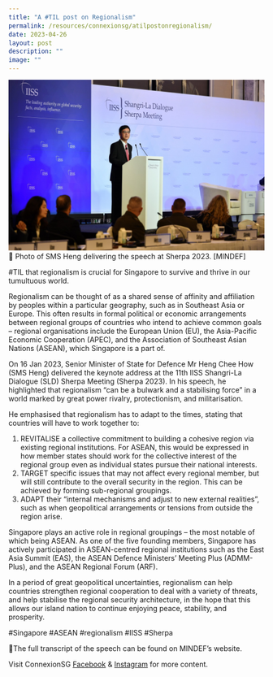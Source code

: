 ```yaml
---
title: "A #TIL post on Regionalism"
permalink: /resources/connexionsg/atilpostonregionalism/
date: 2023-04-26
layout: post
description: ""
image: ""
---
```

![](/images/connexionsg/2023/regionalism.jpg)
📸 Photo of SMS Heng delivering the speech at Sherpa 2023. [MINDEF]

#TIL that regionalism is crucial for Singapore to survive and thrive in our tumultuous world.

Regionalism can be thought of as a shared sense of affinity and affiliation by peoples within a particular geography, such as in Southeast Asia or Europe. This often results in formal political or economic arrangements between regional groups of countries who intend to achieve common goals – regional organisations include the European Union (EU), the Asia-Pacific Economic Cooperation (APEC), and the Association of Southeast Asian Nations (ASEAN), which Singapore is a part of.

On 16 Jan 2023, Senior Minister of State for Defence Mr Heng Chee How (SMS Heng) delivered the keynote address at the 11th IISS Shangri-La Dialogue (SLD) Sherpa Meeting (Sherpa 2023). In his speech, he highlighted that regionalism “can be a bulwark and a stabilising force” in a world marked by great power rivalry, protectionism, and militarisation.

He emphasised that regionalism has to adapt to the times, stating that countries will have to work together to:
1. REVITALISE a collective commitment to building a cohesive region via existing regional institutions. For ASEAN, this would be expressed in how member states should work for the collective interest of the regional group even as individual states pursue their national interests.
2. TARGET specific issues that may not affect every regional member, but will still contribute to the overall security in the region. This can be achieved by forming sub-regional groupings.
3. ADAPT their “internal mechanisms and adjust to new external realities”, such as when geopolitical arrangements or tensions from outside the region arise.

Singapore plays an active role in regional groupings – the most notable of which being ASEAN. As one of the five founding members, Singapore has actively participated in ASEAN-centred regional institutions such as the East Asia Summit (EAS), the ASEAN Defence Ministers’ Meeting Plus (ADMM-Plus), and the ASEAN Regional Forum (ARF).

In a period of great geopolitical uncertainties, regionalism can help countries strengthen regional cooperation to deal with a variety of threats, and help stabilise the regional security architecture, in the hope that this allows our island nation to continue enjoying peace, stability, and prosperity.

#Singapore #ASEAN #regionalism #IISS #Sherpa

📎The full transcript of the speech can be found on MINDEF’s website.


Visit ConnexionSG [Facebook](https://www.facebook.com/ConnexionSG) & [Instagram](https://www.instagram.com/connexionsg/) for more content.